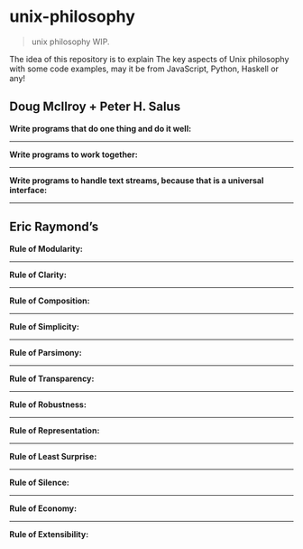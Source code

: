# unix-philosophy
> unix philosophy WIP.

The idea of this repository is to explain The key aspects of Unix philosophy with some code examples, may it be from JavaScript, Python, Haskell or any!



## Doug McIlroy + Peter H. Salus

__Write programs that do one thing and do it well:__

---

__Write programs to work together:__ 

---

__Write programs to handle text streams, because that is a universal interface:__

---

## Eric Raymond’s

__Rule of Modularity:__

---

__Rule of Clarity:__

---

__Rule of Composition:__

---

__Rule of Simplicity:__

---

__Rule of Parsimony:__

---

__Rule of Transparency:__

---

__Rule of Robustness:__

---

__Rule of Representation:__

---

__Rule of Least Surprise:__

---

__Rule of Silence:__

---

__Rule of Economy:__

---

__Rule of Extensibility:__
